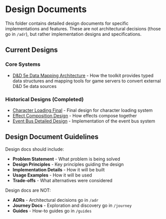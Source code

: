 # Design Documents

This folder contains detailed design documents for specific implementations and features. These are not architectural decisions (those go in `/adr`), but rather implementation designs and specifications.

## Current Designs

### Core Systems

- [D&D 5e Data Mapping Architecture](./dnd5e-data-mapping-architecture.md) - How the toolkit provides typed data structures and mapping tools for game servers to convert external D&D 5e data sources

### Historical Designs (Completed)

- [Character Loading Final](./character-loading-final.md) - Final design for character loading system
- [Effect Composition Design](./effect-composition-design.md) - How effects compose together
- [Event Bus Detailed Design](./event-bus-detailed-design.md) - Implementation of the event bus system

## Design Document Guidelines

Design docs should include:
- **Problem Statement** - What problem is being solved
- **Design Principles** - Key principles guiding the design
- **Implementation Details** - How it will be built
- **Usage Examples** - How it will be used
- **Trade-offs** - What alternatives were considered

Design docs are NOT:
- **ADRs** - Architectural decisions go in `/adr`
- **Journey Docs** - Exploration and discovery go in `/journey`
- **Guides** - How-to guides go in `/guides`